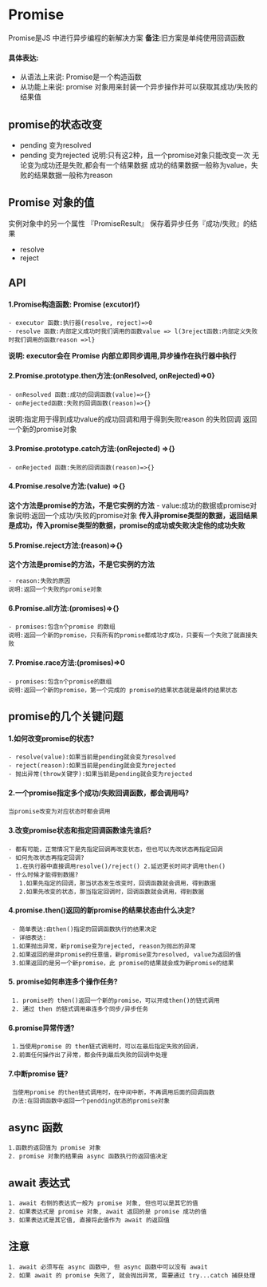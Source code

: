 # Promise
Promise是JS 中进行异步编程的新解决方案
**备注**:旧方案是单纯使用回调函数
#### 具体表达:
- 从语法上来说: Promise是一个构造函数
- 从功能上来说: promise 对象用来封装一个异步操作并可以获取其成功/失败的结果值
## promise的状态改变
- pending 变为resolved
- pending 变为rejected
说明:只有这2种，且一个promise对象只能改变一次
无论变为成功还是失败,都会有一个结果数据
成功的结果数据一般称为value，失败的结果数据一般称为reason
## Promise 对象的值
实例对象中的另一个属性 『PromiseResult』
保存着异步任务『成功/失败』的结果
- resolve
- reject 
## APl
#### 1.Promise构造函数: Promise (excutor)f}
    - executor 函数:执行器(resolve, reject)=>0
    - resolve 函数:内部定义成功时我们调用的函数value => l(3reject函数:内部定义失败时我们调用的函数reason =>l}
**说明: executor会在 Promise 内部立即同步调用,异步操作在执行器中执行**

#### 2.Promise.prototype.then方法:(onResolved, onRejected)=>0}
    - onResolved 函数:成功的回调函数(value)=>{}
    - onRejected函数:失败的回调函数(reason)=>{}
说明:指定用于得到成功value的成功回调和用于得到失败reason 的失败回调
返回一个新的promise对象

#### 3.Promise.prototype.catch方法:(onRejected) =>{}
    - onRejected 函数:失败的回调函数(reason)=>{}

#### 4.Promise.resolve方法:(value) =>{}

  **这个方法是promise的方法，不是它实例的方法**
    - value:成功的数据或promise对象说明:返回一个成功/失败的promise对象
**传入非promise类型的数据，返回结果是成功，传入promise类型的数据，promise的成功或失败决定他的成功失败**

#### 5.Promise.reject方法:(reason)=>{}
 **这个方法是promise的方法，不是它实例的方法**
   
    - reason:失败的原因
    说明:返回一个失败的promise对象

#### 6.Promise.all方法:(promises)=>{}
    - promises:包含n个promise 的数组
    说明:返回一个新的promise，只有所有的promise都成功才成功，只要有一个失败了就直接失败

#### 7. Promise.race方法:(promises)=>0
    - promises:包含n个promise的数组
    说明:返回一个新的promise，第一个完成的 promise的结果状态就是最终的结果状态

## promise的几个关键问题
#### 1.如何改变promise的状态?
    - resolve(value):如果当前是pending就会变为resolved
    - reject(reason):如果当前是pending就会变为rejected
    - 抛出异常(throw关键字):如果当前是pending就会变为rejected

#### 2.一个promise指定多个成功/失败回调函数，都会调用吗?
    当promise改变为对应状态时都会调用
#### 3.改变promise状态和指定回调函数谁先谁后?
    - 都有可能，正常情况下是先指定回调再改变状态，但也可以先改状态再指定回调
    - 如何先改状态再指定回调?
      1.在执行器中直接调用resolve()/reject() 2.延迟更长时间才调用then()
    - 什么时候才能得到数据?
       1.如果先指定的回调，那当状态发生改变时，回调函数就会调用，得到数据
       2.如果先改变的状态，那当指定回调时，回调函数就会调用，得到数据
#### 4.promise.then()返回的新promise的结果状态由什么决定?
     - 简单表达:由then()指定的回调函数执行的结果决定
     - 详细表达:
     1.如果抛出异常，新promise变为rejected, reason为抛出的异常
     2.如果返回的是非promise的任意值，新promise变为resolved, value为返回的值         
     3.如果返回的是另一个新promise，此 promise的结果就会成为新promise的结果
#### 5. promise如何串连多个操作任务?
     1. promise的 then()返回一个新的promise，可以开成then()的链式调用
     2. 通过 then 的链式调用串连多个同步/异步任务
#### 6.promise异常传透?
     1.当使用promise 的 then链式调用时，可以在最后指定失败的回调，
     2.前面任何操作出了异常，都会传到最后失败的回调中处理     
#### 7.中断promise 链?
     当使用promise 的then链式调用时，在中间中断，不再调用后面的回调函数
     办法:在回调函数中返回一个pendding状态的promise对象
## async 函数
    1.函数的返回值为 promise 对象
    2. promise 对象的结果由 async 函数执行的返回值决定
    
##  await 表达式
    1. await 右侧的表达式一般为 promise 对象, 但也可以是其它的值
    2. 如果表达式是 promise 对象, await 返回的是 promise 成功的值
    3. 如果表达式是其它值, 直接将此值作为 await 的返回值
## 注意
    1. await 必须写在 async 函数中, 但 async 函数中可以没有 await
    2. 如果 await 的 promise 失败了, 就会抛出异常, 需要通过 try...catch 捕获处理
    
